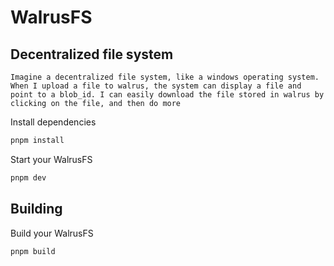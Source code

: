 # WalrusFS

## Decentralized file system

```
Imagine a decentralized file system, like a windows operating system. When I upload a file to walrus, the system can display a file and point to a blob_id. I can easily download the file stored in walrus by clicking on the file, and then do more
```

Install dependencies

```bash
pnpm install

```
Start your WalrusFS
```bash
pnpm dev
```

## Building

Build your WalrusFS

```bash
pnpm build
```

